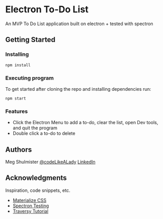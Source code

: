 # Electron To-Do List

An MVP To Do List application built on electron + tested with spectron 


## Getting Started


### Installing

```
npm install
```

### Executing program

To get started after cloning the repo and installing dependencies run:

```npm start```

### Features

* Click the Electron Menu to add a to-do, clear the list, open Dev tools, and quit the program
* Double click a to-do to delete


## Authors

Meg Shulmister
[@codeLikeALady](https://twitter.com/codeLikeALady)
[LinkedIn](https://www.linkedin.com/in/meganshulmister019/)



## Acknowledgments

Inspiration, code snippets, etc.
* [Materialize CSS](https://materializecss.com/getting-started.html)
* [Spectron Testing](https://livebook.manning.com/book/electron-in-action/chapter-13/)
* [Traversy Tutorial](https://www.youtube.com/watch?v=kN1Czs0m1SU&ab_channel=TraversyMedia)
